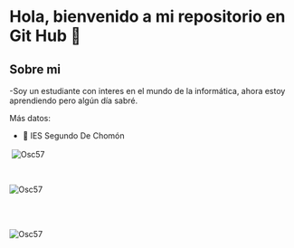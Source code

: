 <h1 aling="center">Hola, bienvenido a mi repositorio en Git Hub 👋</h1>

<h2>Sobre mi</h2>

-Soy un estudiante con interes en el mundo de la informática, ahora estoy aprendiendo pero algún día sabré.

Más datos:

- 🏫 IES Segundo De Chomón


<p>&nbsp;<img align="center" src="https://github-readme-stats.vercel.app/api?username=osc57&show_icons=false&locale=en&text_color=808080&repo=convoychat"
    alt="Osc57" /></p>
<br>

<p><img align="center"
    src="https://github-readme-stats.vercel.app/api/top-langs?username=osc57&show_icons=true&locale=en&bg_color=0d1117&layout=compact"
    alt="Osc57" 
    bg_color=#808080/></p>
<br>
<br>
<p><img align="center"
       src="https://github-readme-stats.vercel.app/api/top-langs/?username=osc57&theme=dark&hide_border=false&include_all_commits=false&count_private=false&layout=compact"
       alt="Osc57"
       bg_color=#808080></p>

<br />
